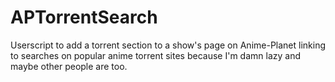 # APTorrentSearch
Userscript to add a torrent section to a show's page on Anime-Planet linking to searches on popular anime torrent sites because I'm damn lazy and maybe other people are too.
